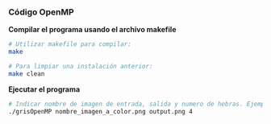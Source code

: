 ### Código OpenMP

**Compilar el programa usando el archivo makefile**
```bash
# Utilizar makefile para compilar:
make

# Para limpiar una instalación anterior:
make clean
```

**Ejecutar el programa**
```bash
# Indicar nombre de imagen de entrada, salida y numero de hebras. Ejemplo:
./grisOpenMP nombre_imagen_a_color.png output.png 4
```
